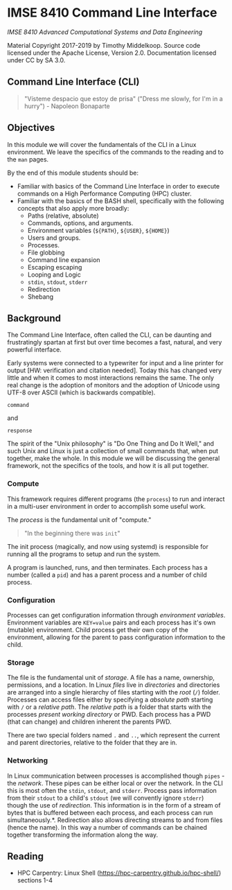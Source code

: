 # IMSE 8410 Command Line Interface

*IMSE 8410 Advanced Computational Systems and Data Engineering*

Material Copyright 2017-2019 by Timothy Middelkoop. Source code
licensed under the Apache License, Version 2.0. Documentation licensed
under CC by SA 3.0.

## Command Line Interface (CLI)

> "Vísteme despacio que estoy de prisa" ("Dress me slowly, for I'm in a hurry")
\- Napoleon Bonaparte


## Objectives

In this module we will cover the fundamentals of the CLI in a Linux
environment.  We leave the specifics of the commands to the reading
and to the `man` pages.

By the end of this module students should be:
 * Familiar with basics of the Command Line Interface in order to
execute commands on a High Performance Computing (HPC) cluster.
 * Familiar with the basics of the BASH shell, specifically with the
   following concepts that also apply more broadly:
   * Paths (relative, absolute)
   * Commands, options, and arguments.
   * Environment variables (`${PATH}`, `${USER}`, `${HOME}`)
   * Users and groups.
   * Processes.
   * File globbing
   * Command line expansion
   * Escaping escaping
   * Looping and Logic
   * `stdin`, `stdout`, `stderr`
   * Redirection
   * Shebang


## Background

The Command Line Interface, often called the CLI, can be daunting and
frustratingly spartan at first but over time becomes a fast, natural,
and very powerful interface.

Early systems were connected to a typewriter for input and a line
printer for output [HW: verification and citation needed].  Today this
has changed very little and when it comes to most interactions remains
the same.  The only real change is the adoption of monitors and the
adoption of Unicode using UTF-8 over ASCII (which is backwards
compatible).

```
command
```
and
```
response
```

The spirit of the "Unix philosophy" is "Do One Thing and Do It Well,"
and such Unix and Linux is just a collection of small commands that,
when put together, make the whole.  In this module we will be
discussing the general framework, not the specifics of the tools, and
how it is all put together.

### Compute

This framework requires different programs (the `process`) to run and
interact in a multi-user environment in order to accomplish some
useful work.

The *process* is the fundamental unit of "compute."

> "In the beginning there was `init`"

The init process (magically, and now using systemd) is responsible for
running all the programs to setup and run the system.

A program is launched, runs, and then terminates.  Each process has a
number (called a `pid`) and has a parent process and a number of child process.

### Configuration

Processes can get configuration information through *environment
variables*.  Environment variables are `KEY=value` pairs and each
process has it's own (mutable) environment.  Child process get their
own copy of the environment, allowing for the parent to pass
configuration information to the child.


### Storage

The file is the fundamental unit of *storage*.  A file has a name,
ownership, permissions, and a location.  In Linux *files* live in
*directories* and directories are arranged into a single hierarchy of
files starting with the *root* (`/`) folder.  Processes can access
files either by specifying a *absolute path* starting with `/` or a
*relative path*.  The *relative path* is a folder that starts with the
processes *present working directory* or PWD.  Each process has a PWD
(that can change) and children inherent the parents PWD.

There are two special folders named `.` and `..`, which represent the
current and parent directories, relative to the folder that they are
in.

### Networking

In Linux communication between processes is accomplished though
`pipes` - the *network*.  These pipes can be either local or over the
network.  In the CLI this is most often the `stdin`, `stdout`, and
`stderr`.  Process pass information from their `stdout` to a child's
`stdout` (we will convently ignore `stderr`) though the use of
*redirection*.  This information is in the form of a stream of bytes
that is buffered between each process, and each process can run
simultaneously.*.  Redirection also allows directing streams to and
from files (hence the name).  In this way a number of commands can be
chained together transforming the information along the way.


## Reading
 * HPC Carpentry: Linux Shell
   (https://hpc-carpentry.github.io/hpc-shell/) sections 1-4
